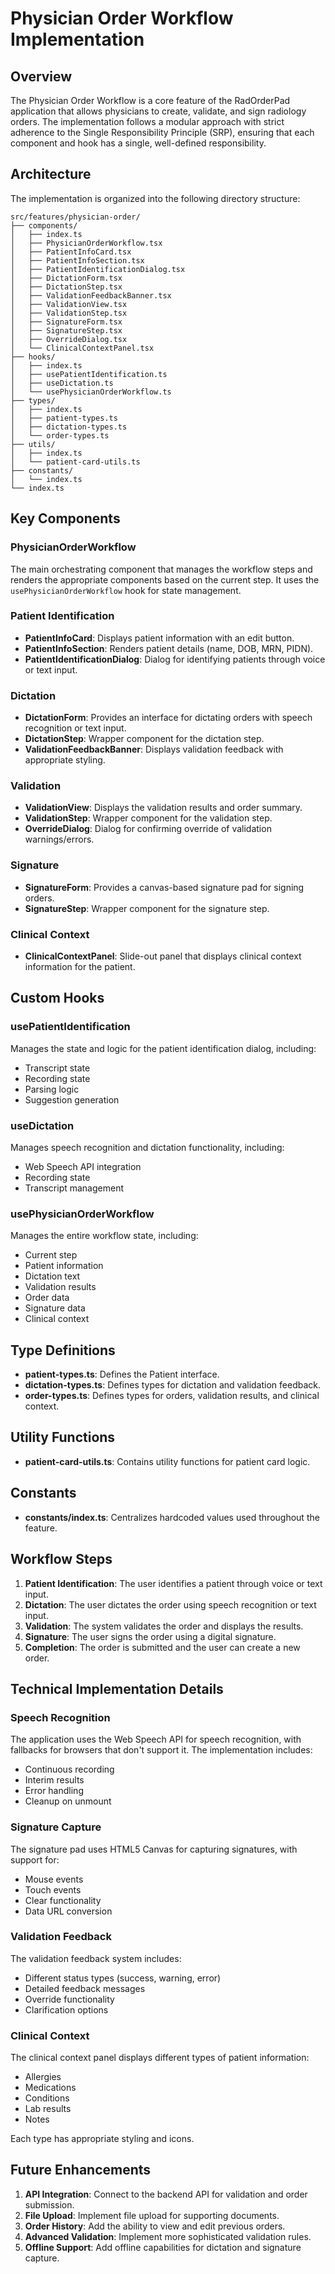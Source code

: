 # Physician Order Workflow Implementation

## Overview

The Physician Order Workflow is a core feature of the RadOrderPad application that allows physicians to create, validate, and sign radiology orders. The implementation follows a modular approach with strict adherence to the Single Responsibility Principle (SRP), ensuring that each component and hook has a single, well-defined responsibility.

## Architecture

The implementation is organized into the following directory structure:

```
src/features/physician-order/
├── components/
│   ├── index.ts
│   ├── PhysicianOrderWorkflow.tsx
│   ├── PatientInfoCard.tsx
│   ├── PatientInfoSection.tsx
│   ├── PatientIdentificationDialog.tsx
│   ├── DictationForm.tsx
│   ├── DictationStep.tsx
│   ├── ValidationFeedbackBanner.tsx
│   ├── ValidationView.tsx
│   ├── ValidationStep.tsx
│   ├── SignatureForm.tsx
│   ├── SignatureStep.tsx
│   ├── OverrideDialog.tsx
│   └── ClinicalContextPanel.tsx
├── hooks/
│   ├── index.ts
│   ├── usePatientIdentification.ts
│   ├── useDictation.ts
│   └── usePhysicianOrderWorkflow.ts
├── types/
│   ├── index.ts
│   ├── patient-types.ts
│   ├── dictation-types.ts
│   └── order-types.ts
├── utils/
│   ├── index.ts
│   └── patient-card-utils.ts
├── constants/
│   └── index.ts
└── index.ts
```

## Key Components

### PhysicianOrderWorkflow

The main orchestrating component that manages the workflow steps and renders the appropriate components based on the current step. It uses the `usePhysicianOrderWorkflow` hook for state management.

### Patient Identification

- **PatientInfoCard**: Displays patient information with an edit button.
- **PatientInfoSection**: Renders patient details (name, DOB, MRN, PIDN).
- **PatientIdentificationDialog**: Dialog for identifying patients through voice or text input.

### Dictation

- **DictationForm**: Provides an interface for dictating orders with speech recognition or text input.
- **DictationStep**: Wrapper component for the dictation step.
- **ValidationFeedbackBanner**: Displays validation feedback with appropriate styling.

### Validation

- **ValidationView**: Displays the validation results and order summary.
- **ValidationStep**: Wrapper component for the validation step.
- **OverrideDialog**: Dialog for confirming override of validation warnings/errors.

### Signature

- **SignatureForm**: Provides a canvas-based signature pad for signing orders.
- **SignatureStep**: Wrapper component for the signature step.

### Clinical Context

- **ClinicalContextPanel**: Slide-out panel that displays clinical context information for the patient.

## Custom Hooks

### usePatientIdentification

Manages the state and logic for the patient identification dialog, including:
- Transcript state
- Recording state
- Parsing logic
- Suggestion generation

### useDictation

Manages speech recognition and dictation functionality, including:
- Web Speech API integration
- Recording state
- Transcript management

### usePhysicianOrderWorkflow

Manages the entire workflow state, including:
- Current step
- Patient information
- Dictation text
- Validation results
- Order data
- Signature data
- Clinical context

## Type Definitions

- **patient-types.ts**: Defines the Patient interface.
- **dictation-types.ts**: Defines types for dictation and validation feedback.
- **order-types.ts**: Defines types for orders, validation results, and clinical context.

## Utility Functions

- **patient-card-utils.ts**: Contains utility functions for patient card logic.

## Constants

- **constants/index.ts**: Centralizes hardcoded values used throughout the feature.

## Workflow Steps

1. **Patient Identification**: The user identifies a patient through voice or text input.
2. **Dictation**: The user dictates the order using speech recognition or text input.
3. **Validation**: The system validates the order and displays the results.
4. **Signature**: The user signs the order using a digital signature.
5. **Completion**: The order is submitted and the user can create a new order.

## Technical Implementation Details

### Speech Recognition

The application uses the Web Speech API for speech recognition, with fallbacks for browsers that don't support it. The implementation includes:
- Continuous recording
- Interim results
- Error handling
- Cleanup on unmount

### Signature Capture

The signature pad uses HTML5 Canvas for capturing signatures, with support for:
- Mouse events
- Touch events
- Clear functionality
- Data URL conversion

### Validation Feedback

The validation feedback system includes:
- Different status types (success, warning, error)
- Detailed feedback messages
- Override functionality
- Clarification options

### Clinical Context

The clinical context panel displays different types of patient information:
- Allergies
- Medications
- Conditions
- Lab results
- Notes

Each type has appropriate styling and icons.

## Future Enhancements

1. **API Integration**: Connect to the backend API for validation and order submission.
2. **File Upload**: Implement file upload for supporting documents.
3. **Order History**: Add the ability to view and edit previous orders.
4. **Advanced Validation**: Implement more sophisticated validation rules.
5. **Offline Support**: Add offline capabilities for dictation and signature capture.